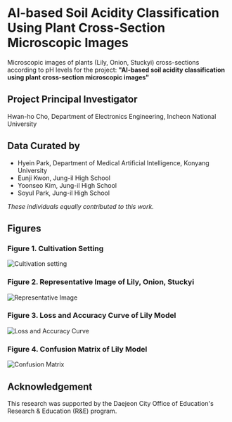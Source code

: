 # AI-based Soil Acidity Classification Using Plant Cross-Section Microscopic Images

Microscopic images of plants (Lily, Onion, Stuckyi) cross-sections according to pH levels for the project: **"AI-based soil acidity classification using plant cross-section microscopic images"**

## Project Principal Investigator

Hwan-ho Cho, Department of Electronics Engineering, Incheon National University

## Data Curated by

* Hyein Park, Department of Medical Artificial Intelligence, Konyang University
* Eunji Kwon, Jung-il High School
* Yoonseo Kim, Jung-il High School
* Soyul Park, Jung-il High School

*These individuals equally contributed to this work.*

## Figures

### Figure 1. Cultivation Setting
![Cultivation setting](https://github.com/Hwan-ho/R-E.23/assets/70419715/2df0289b-e4f2-4389-88fd-d0cf6137c9bd)


### Figure 2. Representative Image of Lily, Onion, Stuckyi
![Representative Image](https://github.com/Hwan-ho/R-E.23/assets/70419715/8e8d6484-f564-4d61-8e5b-16a5e0e5b09e)


### Figure 3. Loss and Accuracy Curve of Lily Model
![Loss and Accuracy Curve](https://github.com/Hwan-ho/R-E.23/assets/70419715/a61724f8-e91f-4775-8d0a-0ce60b925c91)

### Figure 4. Confusion Matrix of Lily Model
![Confusion Matrix](https://github.com/Hwan-ho/R-E.23/assets/70419715/372e734b-5622-4e2e-b556-27cb0d18dbad)

## Acknowledgement

This research was supported by the Daejeon City Office of Education's Research & Education (R&E) program.
